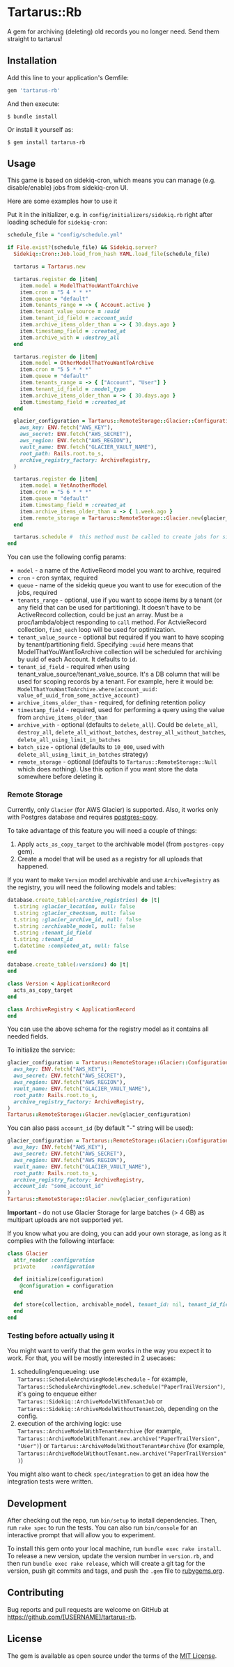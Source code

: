 # Tartarus::Rb

A gem for archiving (deleting) old records you no longer need. Send them straight to tartarus!

## Installation

Add this line to your application's Gemfile:

```ruby
gem 'tartarus-rb'
```

And then execute:

    $ bundle install

Or install it yourself as:

    $ gem install tartarus-rb

## Usage

This game is based on sidekiq-cron, which means you can manage (e.g. disable/enable) jobs from sidekiq-cron UI.

Here are some examples how to use it

Put it in the initializer, e.g. in `config/initializers/sidekiq.rb` right after loading schedule for `sidekiq-cron`:

``` rb
schedule_file = "config/schedule.yml"

if File.exist?(schedule_file) && Sidekiq.server?
  Sidekiq::Cron::Job.load_from_hash YAML.load_file(schedule_file)

  tartarus = Tartarus.new

  tartarus.register do |item|
    item.model = ModelThatYouWantToArchive
    item.cron = "5 4 * * *"
    item.queue = "default"
    item.tenants_range = -> { Account.active }
    item.tenant_value_source = :uuid
    item.tenant_id_field = :account_uuid
    item.archive_items_older_than = -> { 30.days.ago }
    item.timestamp_field = :created_at
    item.archive_with = :destroy_all
  end

  tartarus.register do |item|
    item.model = OtherModelThatYouWantToArchive
    item.cron = "5 5 * * *"
    item.queue = "default"
    item.tenants_range = -> { ["Account", "User"] }
    item.tenant_id_field = :model_type
    item.archive_items_older_than = -> { 30.days.ago }
    item.timestamp_field = :created_at
  end

  glacier_configuration = Tartarus::RemoteStorage::Glacier::Configuration.build(
    aws_key: ENV.fetch("AWS_KEY"),
    aws_secret: ENV.fetch("AWS_SECRET"),
    aws_region: ENV.fetch("AWS_REGION"),
    vault_name: ENV.fetch("GLACIER_VAULT_NAME"),
    root_path: Rails.root.to_s,
    archive_registry_factory: ArchiveRegistry,
  )

  tartarus.register do |item|
    item.model = YetAnotherModel
    item.cron = "5 6 * * *"
    item.queue = "default"
    item.timestamp_field = :created_at
    item.archive_items_older_than = -> { 1.week.ago }
    item.remote_storage = Tartarus::RemoteStorage::Glacier.new(glacier_configuration)
  end

  tartarus.schedule #  this method must be called to create jobs for sidekiq-cron!
end
```


You can use the following config params:
- `model` - a name of the ActiveReord model you want to archive, required
- `cron` - cron syntax, required
- `queue` - name of the sidekiq queue you want to use for execution of the jobs, required
- `tenants_range` - optional, use if you want to scope items by a tenant (or any field that can be used for partitioning). It doesn't have to be ActiveRecord collection, could be just an array. Must be a proc/lambda/object responding to `call` method. For ActvieRecord collection, `find_each` loop will be used for optimization.
- `tenant_value_source` - optional but required if you want to have scoping by tenant/partitioning field. Specifying `:uuid` here means that ModelThatYouWantToArchive collection will be scheduled for archiving by uuid of each Account. It defaults to `id`.
- `tenant_id_field` - required when using tenant_value_source/tenant_value_source. It's a DB column that will be used for scoping records by a tenant. For example, here it would be: `ModelThatYouWantToArchive.where(account_uuid: value_of_uuid_from_some_active_account)`
- `archive_items_older_than` - required, for defining retention policy
- `timestamp_field` - required, used for performing a query using the value from `archive_items_older_than`
- `archive_with` - optional (defaults to `delete_all`). Could be `delete_all`, `destroy_all`, `delete_all_without_batches`, `destroy_all_without_batches`, `delete_all_using_limit_in_batches`
- `batch_size` - optional (defaults to `10_000`, used with `delete_all_using_limit_in_batches` strategy)
- `remote_storage` - optional (defaults to `Tartarus::RemoteStorage::Null` which does nothing). Use this option if you want store the data somewhere before deleting it. 

### Remote Storage

Currently, only `Glacier` (for AWS Glacier) is supported. Also, it works only with Postgres database and requires [postgres-copy](https://github.com/diogob/postgres-copy).

To take advantage of this feature you will need a couple of things:
1. Apply `acts_as_copy_target` to the archivable model (from `postgres-copy` gem).
2. Create a model that will be used as a registry for all uploads that happened.

If you want to make `Version` model archivable and use `ArchiveRegistry` as the registry, you will need the following models and tables:

``` rb
database.create_table(:archive_registries) do |t|
  t.string :glacier_location, null: false
  t.string :glacier_checksum, null: false
  t.string :glacier_archive_id, null: false
  t.string :archivable_model, null: false
  t.string :tenant_id_field
  t.string :tenant_id
  t.datetime :completed_at, null: false
end

database.create_table(:versions) do |t|
end

class Version < ApplicationRecord
  acts_as_copy_target
end

class ArchiveRegistry < ApplicationRecord
end
```

You can use the above schema for the registry model as it contains all needed fields.

To initialize the service:

``` rb
glacier_configuration = Tartarus::RemoteStorage::Glacier::Configuration.build(
  aws_key: ENV.fetch("AWS_KEY"),
  aws_secret: ENV.fetch("AWS_SECRET"),
  aws_region: ENV.fetch("AWS_REGION"),
  vault_name: ENV.fetch("GLACIER_VAULT_NAME"),
  root_path: Rails.root.to_s,
  archive_registry_factory: ArchiveRegistry,
)
Tartarus::RemoteStorage::Glacier.new(glacier_configuration)
```

You can also pass `account_id` (by default "-" string will be used):

``` rb
glacier_configuration = Tartarus::RemoteStorage::Glacier::Configuration.build(
  aws_key: ENV.fetch("AWS_KEY"),
  aws_secret: ENV.fetch("AWS_SECRET"),
  aws_region: ENV.fetch("AWS_REGION"),
  vault_name: ENV.fetch("GLACIER_VAULT_NAME"),
  root_path: Rails.root.to_s,
  archive_registry_factory: ArchiveRegistry,
  account_id: "some_account_id"
)
Tartarus::RemoteStorage::Glacier.new(glacier_configuration)
```

**Important** - do not use Glacier Storage for large batches (> 4 GB) as multipart uploads are not supported yet.


If you know what you are doing, you can add your own storage, as long as it complies with the following interface:

``` rb
class Glacier
  attr_reader :configuration
  private     :configuration

  def initialize(configuration)
    @configuration = configuration
  end

  def store(collection, archivable_model, tenant_id: nil, tenant_id_field: nil) 
  end
end
```

### Testing before actually using it

You might want to verify that the gem works in the way you expect it to work. For that, you will be mostly interested in 2 usecases:

1. scheduling/enqueueing: use `Tartarus::ScheduleArchivingModel#schedule` - for example, `Tartarus::ScheduleArchivingModel.new.schedule("PaperTrailVersion")`, it's going to enqueue either `Tartarus::Sidekiq::ArchiveModelWithTenantJob` or `Tartarus::Sidekiq::ArchiveModelWithoutTenantJob`, depending on the config.
2. execution of the archiving logic: use `Tartarus::ArchiveModelWithTenant#archive` (for example, `Tartarus::ArchiveModelWithTenant.new.archive("PaperTrailVersion", "User")`) or `Tartarus::ArchiveModelWithoutTenant#archive` (for example, `Tartarus::ArchiveModelWithoutTenant.new.archive("PaperTrailVersion")`)

You might also want to check `spec/integration` to get an idea how the integration tests were written.

## Development

After checking out the repo, run `bin/setup` to install dependencies. Then, run `rake spec` to run the tests. You can also run `bin/console` for an interactive prompt that will allow you to experiment.

To install this gem onto your local machine, run `bundle exec rake install`. To release a new version, update the version number in `version.rb`, and then run `bundle exec rake release`, which will create a git tag for the version, push git commits and tags, and push the `.gem` file to [rubygems.org](https://rubygems.org).

## Contributing

Bug reports and pull requests are welcome on GitHub at https://github.com/[USERNAME]/tartarus-rb.


## License

The gem is available as open source under the terms of the [MIT License](https://opensource.org/licenses/MIT).
